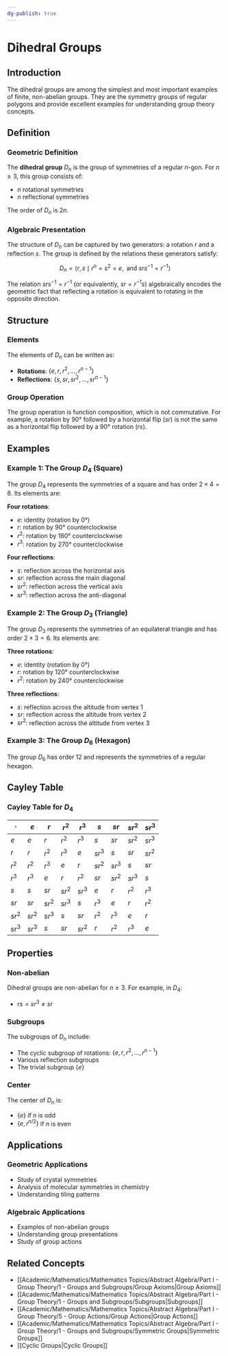 ```yaml
---
dg-publish: true
---
```


# Dihedral Groups

## Introduction

The dihedral groups are among the simplest and most important examples of finite, non-abelian groups. They are the symmetry groups of regular polygons and provide excellent examples for understanding group theory concepts.

## Definition

### Geometric Definition
The **dihedral group** $D_n$ is the group of symmetries of a regular $n$-gon. For $n \geq 3$, this group consists of:
- $n$ rotational symmetries
- $n$ reflectional symmetries

The order of $D_n$ is $2n$.

### Algebraic Presentation
The structure of $D_n$ can be captured by two generators: a rotation $r$ and a reflection $s$. The group is defined by the relations these generators satisfy:

$$D_n = \langle r, s \mid r^n = s^2 = e, \text{ and } srs^{-1} = r^{-1} \rangle$$

The relation $srs^{-1} = r^{-1}$ (or equivalently, $sr = r^{-1}s$) algebraically encodes the geometric fact that reflecting a rotation is equivalent to rotating in the opposite direction.

## Structure

### Elements
The elements of $D_n$ can be written as:
- **Rotations**: $\{e, r, r^2, \ldots, r^{n-1}\}$
- **Reflections**: $\{s, sr, sr^2, \ldots, sr^{n-1}\}$

### Group Operation
The group operation is function composition, which is not commutative. For example, a rotation by $90°$ followed by a horizontal flip $(sr)$ is not the same as a horizontal flip followed by a $90°$ rotation $(rs)$.

## Examples

### Example 1: The Group $D_4$ (Square)

The group $D_4$ represents the symmetries of a square and has order $2 \times 4 = 8$. Its elements are:

**Four rotations**:
- $e$: identity (rotation by $0°$)
- $r$: rotation by $90°$ counterclockwise
- $r^2$: rotation by $180°$ counterclockwise
- $r^3$: rotation by $270°$ counterclockwise

**Four reflections**:
- $s$: reflection across the horizontal axis
- $sr$: reflection across the main diagonal
- $sr^2$: reflection across the vertical axis
- $sr^3$: reflection across the anti-diagonal

### Example 2: The Group $D_3$ (Triangle)

The group $D_3$ represents the symmetries of an equilateral triangle and has order $2 \times 3 = 6$. Its elements are:

**Three rotations**:
- $e$: identity (rotation by $0°$)
- $r$: rotation by $120°$ counterclockwise
- $r^2$: rotation by $240°$ counterclockwise

**Three reflections**:
- $s$: reflection across the altitude from vertex 1
- $sr$: reflection across the altitude from vertex 2
- $sr^2$: reflection across the altitude from vertex 3

### Example 3: The Group $D_6$ (Hexagon)

The group $D_6$ has order 12 and represents the symmetries of a regular hexagon.

## Cayley Table

### Cayley Table for $D_4$

| $\cdot$ | $e$ | $r$ | $r^2$ | $r^3$ | $s$ | $sr$ | $sr^2$ | $sr^3$ |
|---------|-----|-----|-------|-------|-----|------|--------|--------|
| $e$     | $e$ | $r$ | $r^2$ | $r^3$ | $s$ | $sr$ | $sr^2$ | $sr^3$ |
| $r$     | $r$ | $r^2$ | $r^3$ | $e$ | $sr^3$ | $s$ | $sr$ | $sr^2$ |
| $r^2$   | $r^2$ | $r^3$ | $e$ | $r$ | $sr^2$ | $sr^3$ | $s$ | $sr$ |
| $r^3$   | $r^3$ | $e$ | $r$ | $r^2$ | $sr$ | $sr^2$ | $sr^3$ | $s$ |
| $s$     | $s$ | $sr$ | $sr^2$ | $sr^3$ | $e$ | $r$ | $r^2$ | $r^3$ |
| $sr$    | $sr$ | $sr^2$ | $sr^3$ | $s$ | $r^3$ | $e$ | $r$ | $r^2$ |
| $sr^2$  | $sr^2$ | $sr^3$ | $s$ | $sr$ | $r^2$ | $r^3$ | $e$ | $r$ |
| $sr^3$  | $sr^3$ | $s$ | $sr$ | $sr^2$ | $r$ | $r^2$ | $r^3$ | $e$ |

## Properties

### Non-abelian
Dihedral groups are non-abelian for $n \geq 3$. For example, in $D_4$:
- $rs = sr^3 \neq sr$

### Subgroups
The subgroups of $D_n$ include:
- The cyclic subgroup of rotations: $\{e, r, r^2, \ldots, r^{n-1}\}$
- Various reflection subgroups
- The trivial subgroup $\{e\}$

### Center
The center of $D_n$ is:
- $\{e\}$ if $n$ is odd
- $\{e, r^{n/2}\}$ if $n$ is even

## Applications

### Geometric Applications
- Study of crystal symmetries
- Analysis of molecular symmetries in chemistry
- Understanding tiling patterns

### Algebraic Applications
- Examples of non-abelian groups
- Understanding group presentations
- Study of group actions

## Related Concepts

- [[Academic/Mathematics/Mathematics Topics/Abstract Algebra/Part I - Group Theory/1 - Groups and Subgroups/Group Axioms\|Group Axioms]]
- [[Academic/Mathematics/Mathematics Topics/Abstract Algebra/Part I - Group Theory/1 - Groups and Subgroups/Subgroups\|Subgroups]]
- [[Academic/Mathematics/Mathematics Topics/Abstract Algebra/Part I - Group Theory/5 - Group Actions/Group Actions\|Group Actions]]
- [[Academic/Mathematics/Mathematics Topics/Abstract Algebra/Part I - Group Theory/1 - Groups and Subgroups/Symmetric Groups\|Symmetric Groups]]
- [[Cyclic Groups\|Cyclic Groups]] 